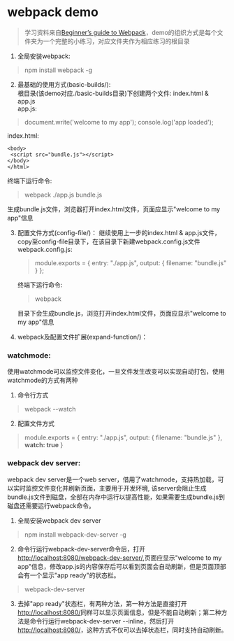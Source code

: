 # webpack demo
> 学习资料来自[Beginner’s guide to Webpack](https://medium.com/@dabit3/beginner-s-guide-to-webpack-b1f1a3638460#.u1rq5y79x)，demo的组织方式是每个文件夹为一个完整的小练习，对应文件夹作为相应练习的根目录

1. 全局安装webpack:   
  > npm install webpack -g

2. 最基础的使用方式(basic-builds/):  
  根目录(该demo对应./basic-builds目录)下创建两个文件: index.html & app.js  
  app.js:  

  > document.write('welcome to my app'); 
  console.log('app loaded');  
  
  index.html:  

  > <html>
	<body>
	 <script src="bundle.js"></script>
	</body>
    </html>
  
  终端下运行命令:  
  > webpack ./app.js bundle.js  
  
  生成bundle.js文件，浏览器打开index.html文件，页面应显示"welcome to my app"信息

3. 配置文件方式(config-file/)：
   继续使用上一步的index.html & app.js文件，copy至config-file目录下，在该目录下新建webpack.config.js文件
   webpack.config.js:
   > module.exports = {
	   entry: "./app.js",
	   output: {
		filename: "bundle.js"
	   }
     };
	 
   终端下运行命令:
   >  webpack 
   
   目录下会生成bundle.js，浏览打开index.html文件，页面应显示"welcome to my app"信息

4. webpack及配置文件扩展(expand-function/)：
  ### watchmode:
  使用watchmode可以监控文件变化，一旦文件发生改变可以实现自动打包，使用watchmode的方式有两种
  1. 命令行方式
  > webpack --watch
  
  2. 配置文件方式
  > module.exports = {
	  entry: "./app.js",
	  output: {
		filename: "bundle.js"
	  }, 
	 **watch: true**
    }

  ### webpack dev server: 
  webpack dev server是一个web server，借用了watchmode，支持热加载，可以实时监控文件变化并刷新页面，主要用于开发环境, 该server会阻止生成bundle.js文件到磁盘，全部在内存中运行以提高性能，如果需要生成bundle.js到磁盘还需要运行webpack命令。
  1. 全局安装webpack dev server
  > npm install webpack-dev-server -g
  
  2. 命令行运行webpack-dev-server命令后，打开[http://localhost:8080/webpack-dev-server/](http://localhost:8080/webpack-dev-server/),页面应显示"welcome to my app"信息，修改app.js的内容保存后可以看到页面会自动刷新，但是页面顶部会有一个显示"app ready"的状态栏。
  > webpack-dev-server
  
  3. 去掉"app ready"状态栏，有两种方法，第一种方法是直接打开[http://localhost:8080/](http://localhost:8080/)同样可以显示页面信息，但是不能自动刷新；第二种方法是命令行运行webpack-dev-server --inline，然后打开[http://localhost:8080/](http://localhost:8080/)，这种方式不仅可以去掉状态栏，同时支持自动刷新。

